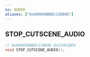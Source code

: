 ```yaml
---
ns: AUDIO
aliases: ["0x806058BBDC136E06"]
---
```

## STOP_CUTSCENE_AUDIO

```c
// 0x806058BBDC136E06 0x55461BE6
void STOP_CUTSCENE_AUDIO();
```



